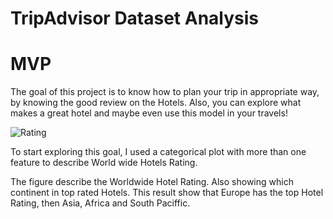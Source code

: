 # TripAdvisor Dataset Analysis 

# MVP

The goal of this project is to know how to plan your trip in appropriate way, by knowing the good review on the Hotels. Also, you can explore what makes a great hotel and maybe even use this model in your travels! 


![Rating](https://user-images.githubusercontent.com/93079353/142381397-649e96e5-1937-42a9-a7c9-aa44f433e01c.png)


To start exploring this goal, I used a categorical plot with more than one feature to describe World wide Hotels Rating.

The figure describe the Worldwide Hotel Rating. Also showing which continent in top rated Hotels.
This result show that Europe has the top Hotel Rating, then Asia, Africa and South Paciffic.
